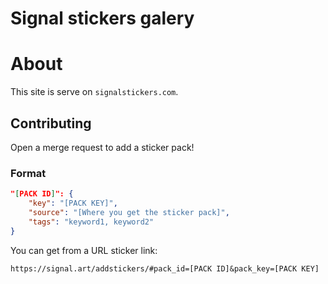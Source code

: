 # Signal stickers galery

# About

This site is serve on `signalstickers.com`.


## Contributing

Open a merge request to add a sticker pack!

### Format

```json
"[PACK ID]": {
    "key": "[PACK KEY]",
    "source": "[Where you get the sticker pack]",
    "tags": "keyword1, keyword2"
}
```

You can get from a URL sticker link:
```
https://signal.art/addstickers/#pack_id=[PACK ID]&pack_key=[PACK KEY]
```